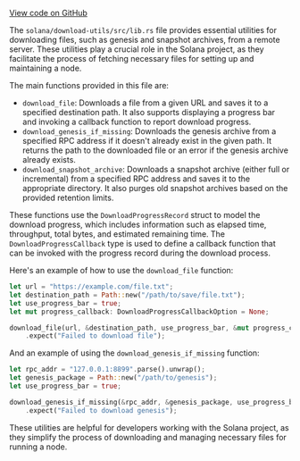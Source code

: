 [View code on GitHub](https://github.com/solana-labs/solana/tree/master/na/download-utils/src)

The `solana/download-utils/src/lib.rs` file provides essential utilities for downloading files, such as genesis and snapshot archives, from a remote server. These utilities play a crucial role in the Solana project, as they facilitate the process of fetching necessary files for setting up and maintaining a node.

The main functions provided in this file are:

- `download_file`: Downloads a file from a given URL and saves it to a specified destination path. It also supports displaying a progress bar and invoking a callback function to report download progress.
- `download_genesis_if_missing`: Downloads the genesis archive from a specified RPC address if it doesn't already exist in the given path. It returns the path to the downloaded file or an error if the genesis archive already exists.
- `download_snapshot_archive`: Downloads a snapshot archive (either full or incremental) from a specified RPC address and saves it to the appropriate directory. It also purges old snapshot archives based on the provided retention limits.

These functions use the `DownloadProgressRecord` struct to model the download progress, which includes information such as elapsed time, throughput, total bytes, and estimated remaining time. The `DownloadProgressCallback` type is used to define a callback function that can be invoked with the progress record during the download process.

Here's an example of how to use the `download_file` function:

```rust
let url = "https://example.com/file.txt";
let destination_path = Path::new("/path/to/save/file.txt");
let use_progress_bar = true;
let mut progress_callback: DownloadProgressCallbackOption = None;

download_file(url, &destination_path, use_progress_bar, &mut progress_callback)
    .expect("Failed to download file");
```

And an example of using the `download_genesis_if_missing` function:

```rust
let rpc_addr = "127.0.0.1:8899".parse().unwrap();
let genesis_package = Path::new("/path/to/genesis");
let use_progress_bar = true;

download_genesis_if_missing(&rpc_addr, &genesis_package, use_progress_bar)
    .expect("Failed to download genesis");
```

These utilities are helpful for developers working with the Solana project, as they simplify the process of downloading and managing necessary files for running a node.
